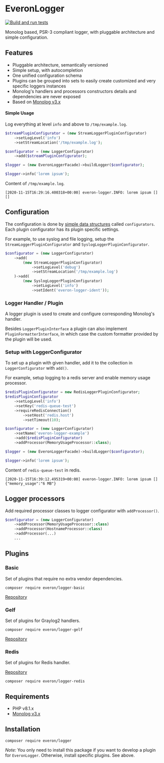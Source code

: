 # EveronLogger

[![Build and run tests](https://github.com/oliwierptak/everon-logger/actions/workflows/main.yml/badge.svg)](https://github.com/oliwierptak/everon-logger/actions/workflows/main.yml)

Monolog based, PSR-3 compliant logger, with pluggable architecture and simple configuration.

## Features

- Pluggable architecture, semantically versioned
- Simple setup, with autocompletion
- One unified configuration schema
- Plugins can be grouped into sets to easily create customized and very specific loggers instances
- Monolog's handlers and processors constructors details and dependencies are never exposed
- Based on [Monolog v3.x](https://github.com/Seldaek/monolog)

#### Simple Usage

Log everything at level `info` and above to `/tmp/example.log`.

```php
$streamPluginConfigurator = (new StreamLoggerPluginConfigurator)
    ->setLogLevel('info')
    ->setStreamLocation('/tmp/example.log');

$configurator = (new LoggerConfigurator)
    ->add($streamPluginConfigurator);

$logger = (new EveronLoggerFacade)->buildLogger($configurator);

$logger->info('lorem ipsum');
```

Content of `/tmp/example.log`.

```
[2020-11-15T16:29:16.400318+00:00] everon-logger.INFO: lorem ipsum [] []
```

## Configuration

The configuration is done by [simple data structures](https://github.com/oliwierptak/popo/) called `configurators`.
Each plugin configurator has its plugin specific settings.

For example, to use syslog and file logging, setup the `StreamLoggerPluginConfigurator`
and `SyslogLoggerPluginConfigurator`.

```php
$configurator = (new LoggerConfigurator)
    ->add(
        (new StreamLoggerPluginConfigurator)
            ->setLogLevel('debug')
            ->setStreamLocation('/tmp/example.log')
    )->add(
        (new SyslogLoggerPluginConfigurator)
            ->setLogLevel('info')
            ->setIdent('everon-logger-ident'));
```  

### Logger Handler / Plugin

A logger plugin is used to create and configure corresponding Monolog's handler.

Besides `LoggerPluginInterface` a plugin can also implement `PluginFormatterInterface`,
in which case the custom formatter provided by the plugin will be used.

### Setup with LoggerConfigurator

To set up a plugin with given handler, add it to the collection in `LoggerConfigurator` with `add()`.

For example, setup logging to a redis server and enable memory usage processor.

```php
$redisPluginConfigurator = new RedisLoggerPluginConfigurator;
$redisPluginConfigurator
    ->setLogLevel('info')
    ->setKey('redis-queue-test')
    ->requireRedisConnection()
        ->setHost('redis.host')
        ->setTimeout(10);

$configurator = (new LoggerConfigurator)
    ->setName('everon-logger-example')
    ->add($redisPluginConfigurator)
    ->addProcessor(MemoryUsageProcessor::class);

$logger = (new EveronLoggerFacade)->buildLogger($configurator);

$logger->info('lorem ipsum');
```

Content of `redis-queue-test` in redis.

```
[2020-11-15T16:39:12.495319+00:00] everon-logger.INFO: lorem ipsum [] {"memory_usage":"6 MB"}
```

## Logger processors

Add required processor classes to logger configurator with `addProcessor()`.

```php
$configurator = (new LoggerConfigurator)
    ->addProcessor(MemoryUsageProcessor::class)
    ->addProcessor(HostnameProcessor::class)
    ->addProcessor(...)
    ...
```

## Plugins

### Basic

Set of plugins that require no extra vendor dependencies.

```
composer require everon/logger-basic
```

[Repository](https://github.com/oliwierptak/everon-logger-basic)

### Gelf

Set of plugins for Graylog2 handlers.

```
composer require everon/logger-gelf
```

[Repository](https://github.com/oliwierptak/everon-logger-gelf)

### Redis

Set of plugins for Redis handler.

[Repository](https://github.com/oliwierptak/everon-logger-redis)

```
composer require everon/logger-redis
```

## Requirements

- PHP v8.1.x
- [Monolog v3.x](https://github.com/Seldaek/monolog)

## Installation

```
composer require everon/logger
```

_Note:_ You only need to install this package if you want to develop a plugin for `EveronLogger`.
Otherwise, install specific plugins. See above.
